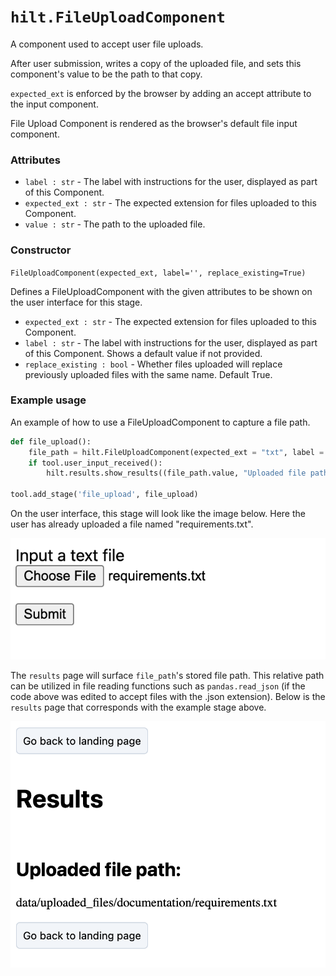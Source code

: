 # `hilt.FileUploadComponent`

A component used to accept user file uploads.

After user submission, writes a copy of the uploaded file, and sets this component's value to be the path to that copy.

`expected_ext` is enforced by the browser by adding an accept attribute to the input component.

File Upload Component is rendered as the browser's default file input component.

### Attributes
- `label : str` - The label with instructions for the user, displayed as part of this Component.
- `expected_ext : str` - The expected extension for files uploaded to this Component.
- `value : str` - The path to the uploaded file.

### Constructor
`FileUploadComponent(expected_ext, label='', replace_existing=True)`

Defines a FileUploadComponent with the given attributes to be shown on the user interface for this stage.

- `expected_ext : str` - The expected extension for files uploaded to this Component.
- `label : str` - The label with instructions for the user, displayed as part of this Component. Shows a default value if not provided.
- `replace_existing : bool` - Whether files uploaded will replace previously uploaded files with the same name. Default True.

### Example usage
An example of how to use a FileUploadComponent to capture a file path.

```python
def file_upload():
    file_path = hilt.FileUploadComponent(expected_ext = "txt", label = "Input a text file")
    if tool.user_input_received():
        hilt.results.show_results((file_path.value, "Uploaded file path: "))

tool.add_stage('file_upload', file_upload)
```

On the user interface, this stage will look like the image below. Here the user has already uploaded a file named "requirements.txt". 

<img src="https://github.com/skberkeley/CNLDocs/blob/main/docs/images/file_upload_1.png?raw=true?" alt="File upload component input"> </img>

The `results` page will surface `file_path`'s stored file path. This relative path can be utilized in file reading functions such as `pandas.read_json` (if the code above was edited to accept files with the .json extension). Below is the `results` page that corresponds with the example stage above. 

<img src="https://github.com/skberkeley/CNLDocs/blob/main/docs/images/file_upload_2.png?raw=true?" alt="File upload component output"> </img>

